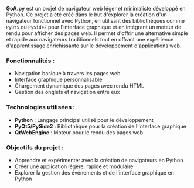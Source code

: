 **GoA.py** est un projet de navigateur web léger et minimaliste développé en Python. Ce projet a été créé dans le but d'explorer la création d'un navigateur fonctionnel avec Python, en utilisant des bibliothèques comme `PyQt5` ou `PySide2` pour l'interface graphique et en intégrant un moteur de rendu pour afficher des pages web. Il permet d'offrir une alternative simple et rapide aux navigateurs traditionnels tout en offrant une expérience d'apprentissage enrichissante sur le développement d'applications web.

### Fonctionnalités :
- Navigation basique à travers les pages web
- Interface graphique personnalisable
- Chargement dynamique des pages avec rendu HTML
- Gestion des onglets et navigation entre eux

### Technologies utilisées :
- **Python** : Langage principal utilisé pour le développement
- **PyQt5/PySide2** : Bibliothèque pour la création de l'interface graphique
- **QtWebEngine** : Moteur pour le rendu des pages web

### Objectifs du projet :
- Apprendre et expérimenter avec la création de navigateurs en Python
- Créer une application légère, rapide et modulaire
- Explorer la gestion des événements et de l'interface graphique en Python

